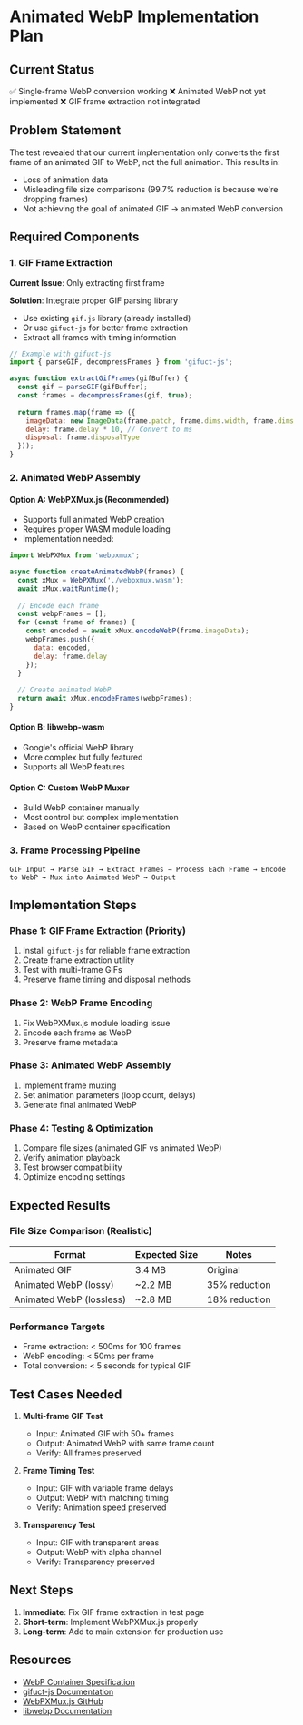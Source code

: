 # Animated WebP Implementation Plan

## Current Status
✅ Single-frame WebP conversion working
❌ Animated WebP not yet implemented
❌ GIF frame extraction not integrated

## Problem Statement
The test revealed that our current implementation only converts the first frame of an animated GIF to WebP, not the full animation. This results in:
- Loss of animation data
- Misleading file size comparisons (99.7% reduction is because we're dropping frames)
- Not achieving the goal of animated GIF → animated WebP conversion

## Required Components

### 1. GIF Frame Extraction
**Current Issue**: Only extracting first frame

**Solution**: Integrate proper GIF parsing library
- Use existing `gif.js` library (already installed)
- Or use `gifuct-js` for better frame extraction
- Extract all frames with timing information

```javascript
// Example with gifuct-js
import { parseGIF, decompressFrames } from 'gifuct-js';

async function extractGifFrames(gifBuffer) {
  const gif = parseGIF(gifBuffer);
  const frames = decompressFrames(gif, true);
  
  return frames.map(frame => ({
    imageData: new ImageData(frame.patch, frame.dims.width, frame.dims.height),
    delay: frame.delay * 10, // Convert to ms
    disposal: frame.disposalType
  }));
}
```

### 2. Animated WebP Assembly

#### Option A: WebPXMux.js (Recommended)
- Supports full animated WebP creation
- Requires proper WASM module loading
- Implementation needed:

```javascript
import WebPXMux from 'webpxmux';

async function createAnimatedWebP(frames) {
  const xMux = WebPXMux('./webpxmux.wasm');
  await xMux.waitRuntime();
  
  // Encode each frame
  const webpFrames = [];
  for (const frame of frames) {
    const encoded = await xMux.encodeWebP(frame.imageData);
    webpFrames.push({
      data: encoded,
      delay: frame.delay
    });
  }
  
  // Create animated WebP
  return await xMux.encodeFrames(webpFrames);
}
```

#### Option B: libwebp-wasm
- Google's official WebP library
- More complex but fully featured
- Supports all WebP features

#### Option C: Custom WebP Muxer
- Build WebP container manually
- Most control but complex implementation
- Based on WebP container specification

### 3. Frame Processing Pipeline

```
GIF Input → Parse GIF → Extract Frames → Process Each Frame → Encode to WebP → Mux into Animated WebP → Output
```

## Implementation Steps

### Phase 1: GIF Frame Extraction (Priority)
1. Install `gifuct-js` for reliable frame extraction
2. Create frame extraction utility
3. Test with multi-frame GIFs
4. Preserve frame timing and disposal methods

### Phase 2: WebP Frame Encoding
1. Fix WebPXMux.js module loading issue
2. Encode each frame as WebP
3. Preserve frame metadata

### Phase 3: Animated WebP Assembly
1. Implement frame muxing
2. Set animation parameters (loop count, delays)
3. Generate final animated WebP

### Phase 4: Testing & Optimization
1. Compare file sizes (animated GIF vs animated WebP)
2. Verify animation playback
3. Test browser compatibility
4. Optimize encoding settings

## Expected Results

### File Size Comparison (Realistic)
| Format | Expected Size | Notes |
|--------|--------------|-------|
| Animated GIF | 3.4 MB | Original |
| Animated WebP (lossy) | ~2.2 MB | 35% reduction |
| Animated WebP (lossless) | ~2.8 MB | 18% reduction |

### Performance Targets
- Frame extraction: < 500ms for 100 frames
- WebP encoding: < 50ms per frame
- Total conversion: < 5 seconds for typical GIF

## Test Cases Needed

1. **Multi-frame GIF Test**
   - Input: Animated GIF with 50+ frames
   - Output: Animated WebP with same frame count
   - Verify: All frames preserved

2. **Frame Timing Test**
   - Input: GIF with variable frame delays
   - Output: WebP with matching timing
   - Verify: Animation speed preserved

3. **Transparency Test**
   - Input: GIF with transparent areas
   - Output: WebP with alpha channel
   - Verify: Transparency preserved

## Next Steps

1. **Immediate**: Fix GIF frame extraction in test page
2. **Short-term**: Implement WebPXMux.js properly
3. **Long-term**: Add to main extension for production use

## Resources

- [WebP Container Specification](https://developers.google.com/speed/webp/docs/riff_container)
- [gifuct-js Documentation](https://github.com/matt-way/gifuct-js)
- [WebPXMux.js GitHub](https://github.com/SumiMakito/webpxmux.js)
- [libwebp Documentation](https://developers.google.com/speed/webp/docs/api)